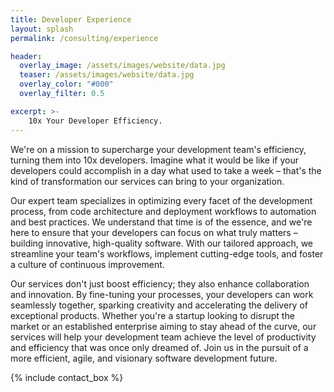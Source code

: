 ```yaml
---
title: Developer Experience
layout: splash
permalink: /consulting/experience

header:
  overlay_image: /assets/images/website/data.jpg
  teaser: /assets/images/website/data.jpg
  overlay_color: "#000"
  overlay_filter: 0.5

excerpt: >-
    10x Your Developer Efficiency.
---
```



We're on a mission to supercharge your development team's efficiency, turning them into 10x developers. Imagine what it would be like if your developers could accomplish in a day what used to take a week – that's the kind of transformation our services can bring to your organization. 

Our expert team specializes in optimizing every facet of the development process, from code architecture and deployment workflows to automation and best practices. We understand that time is of the essence, and we're here to ensure that your developers can focus on what truly matters – building innovative, high-quality software. With our tailored approach, we streamline your team's workflows, implement cutting-edge tools, and foster a culture of continuous improvement.

Our services don't just boost efficiency; they also enhance collaboration and innovation. By fine-tuning your processes, your developers can work seamlessly together, sparking creativity and accelerating the delivery of exceptional products. Whether you're a startup looking to disrupt the market or an established enterprise aiming to stay ahead of the curve, our services will help your development team achieve the level of productivity and efficiency that was once only dreamed of. Join us in the pursuit of a more efficient, agile, and visionary software development future.

{% include contact_box %}